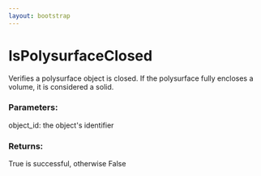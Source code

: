 ```yaml
---
layout: bootstrap
---
```


# IsPolysurfaceClosed

Verifies a polysurface object is closed. If the polysurface fully encloses
        a volume, it is considered a solid.
          

### Parameters:

object_id: the object's identifier
        

### Returns:


True is successful, otherwise False
        


